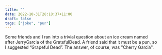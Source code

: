 ```yaml
---
title: ""
date: 2022-10-31T20:10:37+11:00
draft: false
tags: ["joke", "pun"]
---
```

Some friends and I ran into a trivial question about an ice cream named after JerryGarcia of the GratefulDead. A friend said that it must be a pun, so I suggested “Grapeful Dead”. The answer, of course, was "Cherry Garcia".
